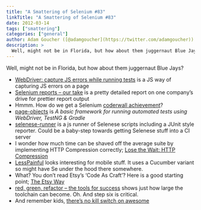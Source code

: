 ```yaml
---
title: "A Smattering of Selenium #83"
linkTitle: "A Smattering of Selenium #83"
date: 2012-03-14
tags: ["smattering"]
categories: ["general"]
author: Adam Goucher ([@adamgoucher](https://twitter.com/adamgoucher))
description: >
  Well, might not be in Florida, but how about them juggernaut Blue Jays?
---
```


Well, might not be in Florida, but how about them juggernaut Blue Jays?

*   [WebDriver: capture JS errors while running tests](http://mguillem.wordpress.com/2011/10/11/webdriver-capture-js-errors-while-running-tests/) is a JS way of capturing JS errors on a page
*   [Selenium reports – our take](http://www.deepshiftlabs.com/sel_blog/?p=1840&lang=en-us) is a pretty detailed report on one company’s drive for prettier report output
*   Hmmm. How do we get a Selenium [coderwall achievement](http://coderwall.com/achievements)?
*   [page-objects](https://github.com/iainrose/page-objects) is _A basic framework for running automated tests using WebDriver, TestNG & Gradle_
*   [selenese-runner](https://github.com/DBC-as/selenese-runner) is a js runner of Selenese scripts including a JUnit style reporter. Could be a baby-step towards getting Selenese stuff into a CI server
*   I wonder how much time can be shaved off the average suite by implementing HTTP Compression correctly; [Lose the Wait: HTTP Compression](http://zoompf.com/blog/2012/02/lose-the-wait-http-compression)
*   [LessPainful](https://www.lesspainful.com/) looks interesting for mobile stuff. It uses a Cucumber variant so might have Se under the hood there somewhere.
*   What? You don’t read Etsy’s ‘Code As Craft’? Here is a good starting point; [The Etsy Way](http://codeascraft.etsy.com/2012/02/13/the-etsy-way/)
*   [red, green, refactor – the tools for success](http://highgroove.com/articles/2012/02/07/red%2C-green%2C-refactor---the-tools-for-success.html) shows just how large the toolchain can become. Oh. And step six is critical.
*   And remember kids, [there’s no kill switch on awesome](http://www.dilbert.com/2012-02-11/)